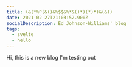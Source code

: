 ```yaml
---
title: (&(*%^(&()&%$$&%*&()*)(*)*)&(&))
date: 2021-02-27T21:03:52.900Z
socialDescription: Ed Johnson-Williams' blog
tags:
  - svelte
  - hello
---
```

Hi, this is a new blog I'm testing out